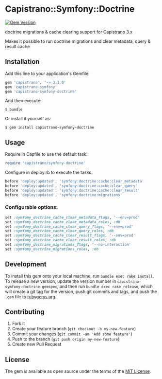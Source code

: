 # Capistrano::Symfony::Doctrine

[![Gem Version](https://badge.fury.io/rb/capistrano-symfony-doctrine.svg)](https://badge.fury.io/rb/capistrano-symfony-doctrine)

doctrine migrations & cache clearing support for Capistrano 3.x

Makes it possible to run doctrine migrations and clear metadata, query & result cache

## Installation

Add this line to your application's Gemfile:

```ruby
gem 'capistrano', '~> 3.1.0'
gem 'capistrano-symfony'
gem 'capistrano-symfony-doctrine'
```

And then execute:

    $ bundle

Or install it yourself as:

    $ gem install capistrano-symfony-doctrine

## Usage

Require in Capfile to use the default task:

```ruby
require 'capistrano/symfony-doctrine'
```

Configure in deploy.rb to execute the tasks:

```ruby
before 'deploy:updated', 'symfony:doctrine:cache:clear_metadata'
before 'deploy:updated', 'symfony:doctrine:cache:clear_query'
before 'deploy:updated', 'symfony:doctrine:cache:clear_result'
before 'deploy:updated', 'symfony:doctrine:migrations'
```

### Configurable options:

```ruby
set :symfony_doctrine_cache_clear_metadata_flags, '--env=prod'
set :symfony_doctrine_cache_clear_metadata_roles, :db
set :symfony_doctrine_cache_clear_query_flags, '--env=prod'
set :symfony_doctrine_cache_clear_query_roles, :db
set :symfony_doctrine_cache_clear_result_flags, '--env=prod'
set :symfony_doctrine_cache_clear_result_roles, :db
set :symfony_doctrine_migrations_flags, '--no-interaction'
set :symfony_doctrine_migrations_roles, :db
```

## Development

To install this gem onto your local machine, run `bundle exec rake install`. To release a new version, update the version number in `capistrano-symfony-doctrine.gemspec`, and then run `bundle exec rake release`, which will create a git tag for the version, push git commits and tags, and push the `.gem` file to [rubygems.org](https://rubygems.org).

## Contributing

1. Fork it
2. Create your feature branch (`git checkout -b my-new-feature`)
3. Commit your changes (`git commit -am 'Add some feature'`)
4. Push to the branch (`git push origin my-new-feature`)
5. Create new Pull Request

## License

The gem is available as open source under the terms of the [MIT License](http://opensource.org/licenses/MIT).
